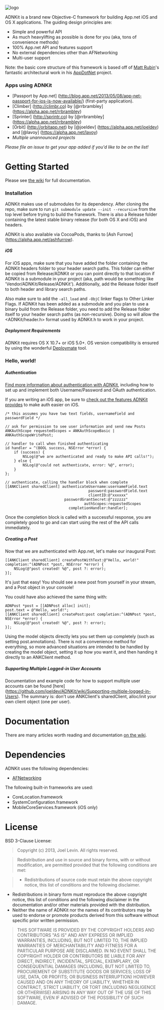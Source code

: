 ![logo](https://github.com/joeldev/ADNKit/raw/master/Images/adnkit.png)

ADNKit is a brand new Objective-C framework for building App.net iOS and OS X applications. The guiding design principles are:
* Simple and powerful API
* As much heavylifting as possible is done for you (aka, tons of convenience methods)
* 100% App.net API and features support
* No external dependencies other than AFNetworking
* Multi-user support

Note: the basic core structure of this framework is based off of [Matt Rubin](https://github.com/mattrubin)'s fantastic architectural work in his [AppDotNet](https://github.com/mattrubin/AppDotNet) project.

### Apps using ADNKit

* [Passport by App.net] (http://blog.app.net/2013/05/08/app-net-passport-for-ios-is-now-available/) (first-party application).
* [Climber] (http://climbr.co) by [@rrbrambley] (https://alpha.app.net/rrbrambley)
* [Sprinter] (http://sprintr.co) by [@rrbrambley] (https://alpha.app.net/rrbrambley)
* [Orbit] (http://orbitapp.net) by [@joeldev] (https://alpha.app.net/joeldev) and [@lavoy] (https://alpha.app.net/lavoy)
* *Multiple unannounced projects*

*Please file an issue to get your app added if you'd like to be on the list!*

# Getting Started
Please see [the wiki](https://github.com/joeldev/ADNKit/wiki) for full documentation.

### Installation
ADNKit makes use of submodules for its dependency. After cloning the repo, make sure to run `git submodule update --init --recursive` from the top level before trying to build the franework. There is also a Release folder containing the latest stable binary release (for both OS X and iOS) and headers.

ADNKit is also available via CocoaPods, thanks to [Ash Furrow] (https://alpha.app.net/ashfurrow).

##### iOS

For iOS apps, make sure that you have added the folder containing the ADNKit headers folder to your header search paths. This folder can either be copied from Release/ADNKit or you can point directly to that location if ADNKit is a submodule in your project (aka, path would be something like 'Vendor/ADNKit/Release/ADNKit'). Additionally, add the Release folder itself to both header and library search paths.

Also make sure to add the `-all_load` and `-ObjC` linker flags to Other Linker Flags. If ADNKit has been added as a submodule and you plan to use a binary build from the Release folder, you need to add the Release folder itself to your header search paths (as non-recursive). Doing so will allow the <ADNKit/header.h> format used by ADNKit.h to work in your project.

##### Deployment Requirements

ADNKit requires OS X 10.7+ or iOS 5.0+. OS version compatibility is ensured by using the wonderful [Deploymate](http://www.deploymateapp.com) tool.

### Hello, world!

##### Authentication

[Find more information about authentication with ADNKit](https://github.com/joeldev/ADNKit/wiki/Authentication-basics), including how to set up and implement both Username/Password and OAuth authentication.

If you are writing an iOS app, be sure to [check out the features ADNKit provides](https://github.com/joeldev/ADNKit/wiki/Easy-authentication-for-iOS-apps) to make auth easier on iOS.

```objc
/* this assumes you have two text fields, usernameField and passwordField */

// ask for permission to see user information and send new Posts
ANKAuthScope requestedScopes = ANKAuthScopeBasic | ANKAuthScopeWritePost;

// handler to call when finished authenticating
id handler = ^(BOOL success, NSError *error) {
	if (success) {
		NSLog(@"we are authenticated and ready to make API calls!");
	} else {
		NSLog(@"could not authenticate, error: %@", error);
	}
};

// authenticate, calling the handler block when complete
[[ANKClient sharedClient] authenticateUsername:usernameField.text
									  password:passwordField.text
									  clientID:@"xxxxxx"
						   passwordGrantSecret:@"zzzzzz"
						         	authScopes:requestedScopes
						     completionHandler:handler];
```

Once the completion block is called with a successful response, you are completely good to go and can start using the rest of the API calls immediately.

##### Creating a Post

Now that we are authenticated with App.net, let's make our inaugural Post:

```objc
[[ANKClient sharedClient] createPostWithText:@"Hello, world!" completion:^(ADNPost *post, NSError *error) {
    NSLog(@"post created! %@", post ?: error);
}];
```

It's just that easy! You should see a new post from yourself in your stream, and a Post object in your console!

You could have also achieved the same thing with:
```objc
ADNPost *post = [[ADNPost alloc] init];
post.text = @"Hello, world!";
[[ANKClient sharedClient] createPost:post completion:^(ADNPost *post, NSError *error) {
    NSLog(@"post created! %@", post ?: error);
}];
```
Using the model objects directly lets you set them up completely (such as setting post.annotations). There is not a convenience method for everything, so more advanced situations are intended to be handled by creating the model object, setting it up how you want it, and then handing it directly to an ANKClient method.

##### Supporting Multiple Logged-in User Accounts

Documentation and example code for how to support multiple user accounts can be found [here] (https://github.com/joeldev/ADNKit/wiki/Supporting-multiple-logged-in-Users). The summary is: don't use ANKClient's sharedClient, alloc/init your own client object (one per user).

# Documentation

There are many articles worth reading and documentation [on the wiki](https://github.com/joeldev/ADNKit/wiki).

# Dependencies
ADNKit uses the following dependencies:
* [AFNetworking](https://github.com/AFNetworking/AFNetworking)

The following built-in frameworks are used:
* CoreLocation.framework
* SystemConfiguration.framework
* MobileCoreServices.framework (iOS only)

# License
BSD 3-Clause License:
> Copyright (c) 2013, Joel Levin. All rights reserved.
 
> Redistribution and use in source and binary forms, with or without modification, are permitted provided that the following conditions are met:
 
>*  Redistributions of source code must retain the above copyright notice, this list of conditions and the following disclaimer.
* Redistributions in binary form must reproduce the above copyright notice, this list of conditions and the following disclaimer in the documentation and/or other materials provided with the distribution.
* Neither the name of ADNKit nor the names of its contributors may be used to endorse or promote products derived from this software without specific prior written permission.

> THIS SOFTWARE IS PROVIDED BY THE COPYRIGHT HOLDERS AND CONTRIBUTORS "AS IS" AND ANY EXPRESS OR IMPLIED WARRANTIES, INCLUDING, BUT NOT LIMITED TO, THE IMPLIED WARRANTIES OF MERCHANTABILITY AND FITNESS FOR A PARTICULAR PURPOSE ARE DISCLAIMED. IN NO EVENT SHALL THE COPYRIGHT HOLDER OR CONTRIBUTORS BE LIABLE FOR ANY DIRECT, INDIRECT, INCIDENTAL, SPECIAL, EXEMPLARY, OR CONSEQUENTIAL DAMAGES (INCLUDING, BUT NOT LIMITED TO, PROCUREMENT OF SUBSTITUTE GOODS OR SERVICES; LOSS OF USE, DATA, OR PROFITS; OR BUSINESS INTERRUPTION) HOWEVER CAUSED AND ON ANY THEORY OF LIABILITY, WHETHER IN CONTRACT, STRICT LIABILITY, OR TORT (INCLUDING NEGLIGENCE OR OTHERWISE) ARISING IN ANY WAY OUT OF THE USE OF THIS SOFTWARE, EVEN IF ADVISED OF THE POSSIBILITY OF SUCH DAMAGE.
